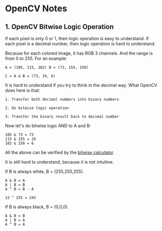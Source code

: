 # OpenCV Notes

## 1. OpenCV Bitwise Logic Operation
  
  If each pixel is only 0 or 1, then logic operation is easy to understand.
  If each pixel is a decimal number, then logic operation is hard to understand.
  
  Because for each colored image, it has RGB 3 channels. And the range is from 0 to 255. 
  For an example: 
  
  `A = (105, 115, 102) B = (73, 155, 150)`
  
  `C = A & B = (73, 19, 6)`
  
  It is hard to understand if you try to think in the decimal way. 
  What OpenCV does here is that:
  
    1. Transfer both decimal numbers into binary numbers
    
    2. Do bitwise logic operation
    
    3. Transfer the binary result back to decimal number
  
  Now let's do bitwise logic AND to A and B:
  
    105 & 73 = 73
    115 & 155 = 19
    102 & 150 = 6
   All the above can be verified by the [bitwise calculator](https://miniwebtool.com/bitwise-calculator/?data_type=10&number1=102&number2=150&operator=AND).

  It is still hard to understand, because it is not intuitive. 
  
  If B is always white, B = (255,255,255).
  
    A & B = A
    A | B = B
    A ^ B = B - A 
    
    12 ^ 255 = 243
  
  If B is always black, B = (0,0,0).
  
    A & B = B
    A | B = A
    A ^ B = A
